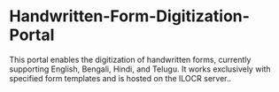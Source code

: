 # Handwritten-Form-Digitization-Portal
This portal enables the digitization of handwritten forms, currently supporting English, Bengali, Hindi, and Telugu. It works exclusively with specified form templates and is hosted on the ILOCR server..
